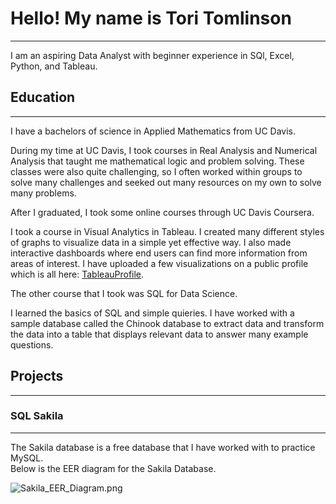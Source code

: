 # Hello! My name is Tori Tomlinson  
---  
I am an aspiring Data Analyst with beginner experience in SQl, Excel, Python, and Tableau.  
## Education 
---
I have a bachelors of science in Applied Mathematics from UC Davis. 

During my time at UC Davis, I took courses in Real Analysis and Numerical Analysis that taught me mathematical logic and problem solving. These classes were also quite challenging, so I often worked within groups to solve many challenges and seeked out many resources on my own to solve many problems.  



After I graduated, I took some online courses through UC Davis Coursera.

I took a course in Visual Analytics in Tableau. I created many different styles of graphs to visualize data in a simple yet effective way. I also made interactive dashboards where end users can find more information from areas of interest. I have uploaded a few visualizations on a public profile which is all here: [TableauProfile](https://public.tableau.com/app/profile/victoria.tomlinson/vizzes). 

The other course that I took was SQL for Data Science.

I learned the basics of SQL and simple quieries. I have worked with a sample database called the Chinook database to extract data and transform the data into a table that displays relevant data to answer many example questions.  

## Projects 
---
### SQL Sakila 
---
The Sakila database is a free database that I have worked with to practice MySQL.  
Below is the EER diagram for the Sakila Database.  

![Sakila_EER_Diagram.png](attachment:Sakila_EER_Diagram.png)

